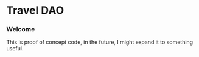 # Travel DAO

### **Welcome**
This is proof of concept code, in the future, I might expand it to something useful.